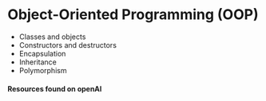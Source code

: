 # Object-Oriented Programming (OOP)

- Classes and objects
- Constructors and destructors
- Encapsulation
- Inheritance
- Polymorphism

#### Resources found on openAI